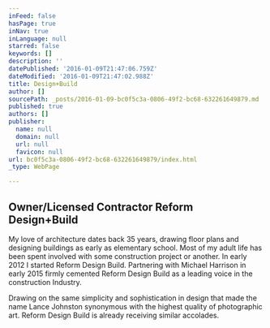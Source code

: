 ```yaml
---
inFeed: false
hasPage: true
inNav: true
inLanguage: null
starred: false
keywords: []
description: ''
datePublished: '2016-01-09T21:47:06.759Z'
dateModified: '2016-01-09T21:47:02.988Z'
title: Design+Build
author: []
sourcePath: _posts/2016-01-09-bc0f5c3a-0806-49f2-bc68-632261649879.md
published: true
authors: []
publisher:
  name: null
  domain: null
  url: null
  favicon: null
url: bc0f5c3a-0806-49f2-bc68-632261649879/index.html
_type: WebPage

---
```

## 

## 

## Owner/Licensed Contractor  Reform Design+Build

My love of architecture dates back 35 years, drawing floor plans and designing buildings as early as elementary school.  Most of my adult life has been spent involved with some construction project or another.  In early 2012 I started Reform Design Build.  Partnering with Michael Harrison in early 2015 firmly cemented Reform Design Build as a leading voice in the construction Industry.

Drawing on the same simplicity and sophistication in design that made the name Lance Johnston synonymous with the highest quality of photographic art. Reform Design Build is already receiving similar accolades.